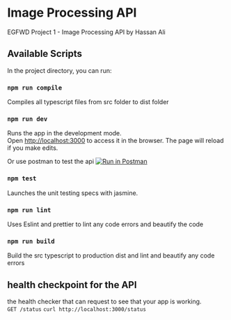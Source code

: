 # Image Processing API
EGFWD Project 1 - Image Processing API by Hassan Ali


## Available Scripts

In the project directory, you can run:

### `npm run compile`

Compiles all typescript files from src folder to dist folder

### `npm run dev`
Runs the app in the development mode.\
Open [http://localhost:3000](http://localhost:3000) to access it in the browser.
The page will reload if you make edits.

Or use postman to test the api
[![Run in Postman](https://run.pstmn.io/button.svg)](https://app.getpostman.com/run-collection/9169065-72b6ad9a-9289-49dc-96f5-84557e4097f9?action=collection%2Ffork&collection-url=entityId%3D9169065-72b6ad9a-9289-49dc-96f5-84557e4097f9%26entityType%3Dcollection%26workspaceId%3D99d1bef6-e0d0-4c23-b4e6-2e28c0eb69ef)

### `npm test`

Launches the unit testing specs with jasmine.

### `npm run lint`

Uses Eslint and prettier to lint any code errors and beautify the code

### `npm run build`

Build the src typescript to production dist and lint and beautify any code errors 


## health checkpoint for the API
the health checker that can request to see that your app is working. <br />
`GET /status`
`curl http://localhost:3000/status`
